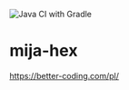 ![Java CI with Gradle](https://github.com/jacol84/mija-hex/workflows/Java%20CI%20with%20Gradle/badge.svg)

# mija-hex
https://better-coding.com/pl/

